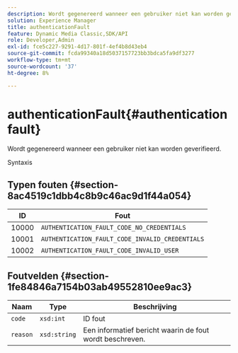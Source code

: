 ```yaml
---
description: Wordt gegenereerd wanneer een gebruiker niet kan worden geverifieerd.
solution: Experience Manager
title: authenticationFault
feature: Dynamic Media Classic,SDK/API
role: Developer,Admin
exl-id: fce5c227-9291-4d17-801f-4ef4b8d43eb4
source-git-commit: fcda99340a18d5037157723bb3bdca5fa9df3277
workflow-type: tm+mt
source-wordcount: '37'
ht-degree: 8%

---
```


# authenticationFault{#authenticationfault}

Wordt gegenereerd wanneer een gebruiker niet kan worden geverifieerd.

Syntaxis

## Typen fouten {#section-8ac4519c1dbb4c8b9c46ac9d1f44a054}

| ID | Fout |
|---|---|
| 10000 | `AUTHENTICATION_FAULT_CODE_NO_CREDENTIALS` |
| 10001 | `AUTHENTICATION_FAULT_CODE_INVALID_CREDENTIALS` |
| 10002 | `AUTHENTICATION_FAULT_CODE_INVALID_USER` |

## Foutvelden {#section-1fe84846a7154b03ab49552810ee9ac3}

| Naam | Type | Beschrijving |
|---|---|---|
| `code` | `xsd:int` | ID fout |
| `reason` | `xsd:string` | Een informatief bericht waarin de fout wordt beschreven. |
